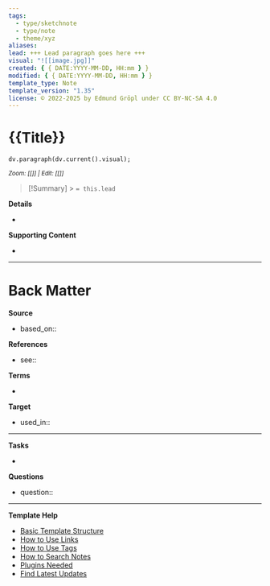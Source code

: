 ```yaml
---
tags:
  - type/sketchnote
  - type/note
  - theme/xyz
aliases:
lead: +++ Lead paragraph goes here +++
visual: "![[image.jpg]]"
created: { { DATE:YYYY-MM-DD, HH:mm } }
modified: { { DATE:YYYY-MM-DD, HH:mm } }
template_type: Note
template_version: "1.35"
license: © 2022-2025 by Edmund Gröpl under CC BY-NC-SA 4.0
---
```


<!--  See "Template Help" below for using properties -->

# {{Title}}

<!--  Clear and descriptive title -->

<!-- My sketchnote if available -->

```dataviewjs
dv.paragraph(dv.current().visual);
```

<small>_Zoom: [[]] | Edit: [[]]_</small>

<!--  Most essential idea from "lead"-key  in properties section -->

> [!Summary] > `= this.lead`

**Details**

<!-- Main content in body of my note  -->

-

**Supporting Content**

<!-- Supporting content in tail of my note  -->

-

---

# Back Matter

**Source**

<!-- Always keep a link to the source- -->

- based_on::

**References**

<!-- Links to pages not referenced in the content. see: [[filename|alias]] because <reason> -->

- see::

**Terms**

<!-- Links to definition pages. -->

-

**Target**

<!-- Link to project note or externaly published content. -->

- used_in::

---

**Tasks**

<!-- What remains to be done with this note? -->

-

**Questions**

<!-- What remains for you to consider? -->

- question::

---

**Template Help**

<!-- Links to external help pages on GitHub. -->

- [Basic Template Structure](https://github.com/groepl/Obsidian-Templates#basic-template-structure)
- [How to Use Links](https://github.com/groepl/Obsidian-Templates#how-to-use-links)
- [How to Use Tags](https://github.com/groepl/Obsidian-Templates#how-to-use-tags)
- [How to Search Notes](https://github.com/groepl/Obsidian-Templates#how-to-search-notes)
- [Plugins Needed](https://github.com/groepl/Obsidian-Templates#obsidian-plugins-needed)
- [Find Latest Updates](https://github.com/groepl/Obsidian-Templates)
